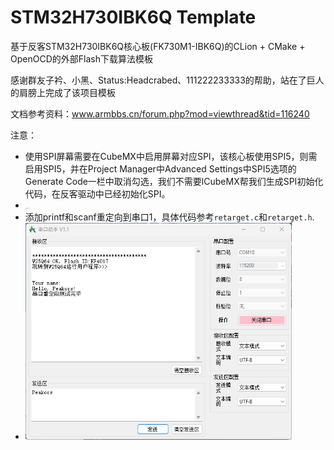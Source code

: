 # STM32H730IBK6Q Template

基于反客STM32H730IBK6Q核心板(FK730M1-IBK6Q)的CLion + CMake + OpenOCD的外部Flash下载算法模板

感谢群友子衿、小黑、Status:Headcrabed、111222233333的帮助，站在了巨人的肩膀上完成了该项目模板

文档参考资料：www.armbbs.cn/forum.php?mod=viewthread&tid=116240

注意：
- 使用SPI屏幕需要在CubeMX中启用屏幕对应SPI，该核心板使用SPI5，则需启用SPI5，并在Project Manager中Advanced Settings中SPI5选项的Generate Code一栏中取消勾选，我们不需要lCubeMX帮我们生成SPI初始化代码，在反客驱动中已经初始化SPI。
- <img src="pic/LCD%20Test.jpg" alt="LCD Test" style="zoom: 10%;" />
- 添加printf和scanf重定向到串口1，具体代码参考`retarget.c`和`retarget.h`.
- <img src="pic/UART1%20Retarget.png" alt="UART1 Test" style="zoom: 67%;" />